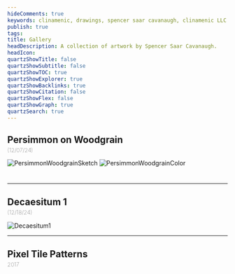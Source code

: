 ```yaml
---
hideComments: true
keywords: clinamenic, drawings, spencer saar cavanaugh, clinamenic LLC
publish: true
tags:
title: Gallery
headDescription: A collection of artwork by Spencer Saar Cavanaugh.
headIcon:
quartzShowTitle: false
quartzShowSubtitle: false
quartzShowTOC: true
quartzShowExplorer: true
quartzShowBacklinks: true
quartzShowCitation: false
quartzShowFlex: false
quartzShowGraph: true
quartzSearch: true
---
```


<style>

    .center{
        &h2 {
            font-weight: 200;
            font-size: 1.2rem;
            font-style: italic;
        }
    }
    

</style>

## Persimmon on Woodgrain

<p style="font-weight: 100; margin-top: -0.85rem; font-size: 0.8rem">(12/07/24)</p>

<div class="gallery2">
    <img
        src="https://arweave.net/48mosvTgcPAB8UGHcNamtmb-mVUo-TV1LMp1QasMegw"
        class="gallery-img"
        style="border: 1px solid var(--dark);"
        alt="PersimmonWoodgrainSketch"
    />
    <img
        src="https://arweave.net/iGSctzmRYUXGMtjrmVHb1Sj0Cz3YKZte-sCfsEzZNKw"
        class="gallery-img"
        style="border: 1px solid var(--dark);"
        alt="PersimmonWoodgrainColor"
    />
</div>

<div style="height: 1.5rem;"></div>

---

## Decaesitum 1

<p style="font-weight: 100; margin-top: -0.85rem; font-size: 0.8rem">(12/18/24)</p>

<img
    src="https://arweave.net/-RUdHBA8UOxh6M1M-WLU9W0GMt4bIgGd1WFynVwilz0"
    class="gallery-img"
    style="border: 1px solid var(--dark);"
    alt="Decaesitum1"
/>

---

## Pixel Tile Patterns

<p style="font-weight: 100; margin-top: -0.85rem; font-size: 0.8rem">2017</p>

<div class="gallery2">
    <img
        src="https://arweave.net/ipvslDIYy5BKOZPsmPL5ouWwenhYBwBalnhDhzink6k"
        class="gallery-img"
        style="border: 1px solid var(--dark);"
        alt=""
    />
    <img
        src="https://arweave.net/5cFcQwlnF5eAMlbxqUmjwZKPajU2KWe5Jp48MYorZuo"
        class="gallery-img"
        style="border: 1px solid var(--dark);"
        alt=""
    />
    <img
        src="https://arweave.net/vlIc1LrVENeo81U-QGJMOj_IUey4_hVLyT1Y1Pz4oBw"
        class="gallery-img"
        style="border: 1px solid var(--dark);"
        alt=""
    />
    <img
        src="https://arweave.net/VapXxWnNXUV-akAHgCoGEvw0icuoa9EHAoUb1rTq6vU"
        class="gallery-img"
        style="border: 1px solid var(--dark);"
        alt=""
    />
</div>
